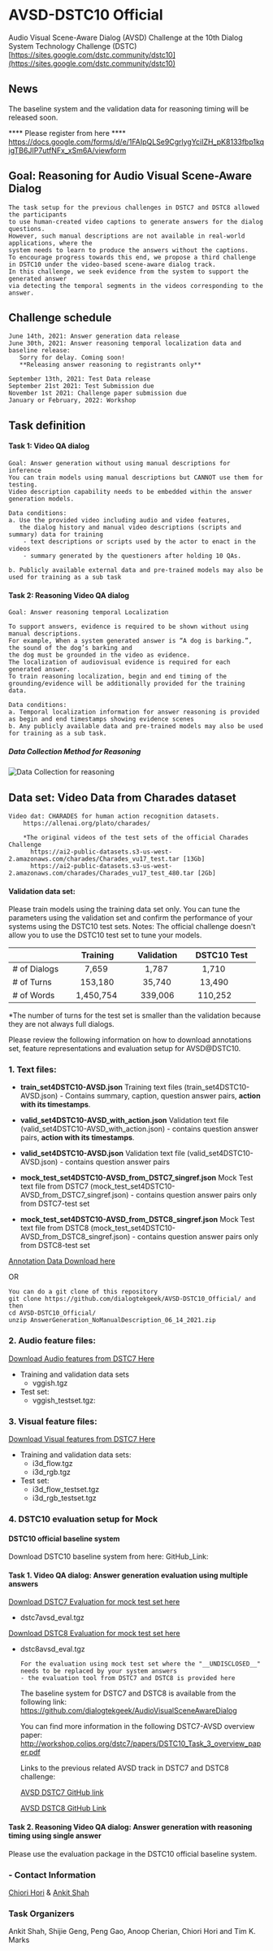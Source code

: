 # AVSD-DSTC10 Official
  Audio Visual Scene-Aware Dialog (AVSD) Challenge at the 10th Dialog System Technology Challenge (DSTC)
  [https://sites.google.com/dstc.community/dstc10](https://sites.google.com/dstc.community/dstc10)


## News

The baseline system and the validation data for reasoning timing will be released soon.
    
**** Please register from here ****
    https://docs.google.com/forms/d/e/1FAIpQLSe9CgrlygYciIZH_pK8133fbp1kqigTB6JIP7utfNFx_xSm6A/viewform


## Goal: Reasoning for Audio Visual Scene-Aware Dialog

    The task setup for the previous challenges in DSTC7 and DSTC8 allowed the participants 
    to use human-created video captions to generate answers for the dialog questions. 
    However, such manual descriptions are not available in real-world applications, where the 
    system needs to learn to produce the answers without the captions. 
    To encourage progress towards this end, we propose a third challenge
    in DSTC10 under the video-based scene-aware dialog track. 
    In this challenge, we seek evidence from the system to support the generated answer 
    via detecting the temporal segments in the videos corresponding to the answer.
    
## Challenge schedule

    June 14th, 2021: Answer generation data release
    June 30th, 2021: Answer reasoning temporal localization data and baseline release: 
       Sorry for delay. Coming soon!
       **Releasing answer reasoning to registrants only**
  
    September 13th, 2021: Test Data release
    September 21st 2021: Test Submission due
    November 1st 2021: Challenge paper submission due
    January or February, 2022: Workshop

## Task definition
#### Task 1: Video QA dialog
    Goal: Answer generation without using manual descriptions for inference
    You can train models using manual descriptions but CANNOT use them for testing. 
    Video description capability needs to be embedded within the answer generation models.
    
    Data conditions:
    a. Use the provided video including audio and video features, 
       the dialog history and manual video descriptions (scripts and summary) data for training
        - text descriptions or scripts used by the actor to enact in the videos
        - summary generated by the questioners after holding 10 QAs.

    b. Publicly available external data and pre-trained models may also be used for training as a sub task

#### Task 2: Reasoning Video QA dialog
    Goal: Answer reasoning temporal Localization 

    To support answers, evidence is required to be shown without using manual descriptions. 
    For example, When a system generated answer is “A dog is barking.”, the sound of the dog’s barking and
    the dog must be grounded in the video as evidence.
    The localization of audiovisual evidence is required for each generated answer.
    To train reasoning localization, begin and end timing of the grounding/evidence will be additionally provided for the training data.

    Data conditions:
    a. Temporal localization information for answer reasoning is provided as begin and end timestamps showing evidence scenes
    b. Any publicly available data and pre-trained models may also be used for training as a sub task.
 
##### Data Collection Method for Reasoning
![Data Collection for reasoning](https://github.com/dialogtekgeek/AVSD-DSTC10_Official/blob/main/InstructionForReasoning.png)

## Data set: Video Data from Charades dataset
    Video dat: CHARADES for human action recognition datasets.
        https://allenai.org/plato/charades/
   
        *The original videos of the test sets of the official Charades Challenge
          https://ai2-public-datasets.s3-us-west-2.amazonaws.com/charades/Charades_vu17_test.tar [13Gb]
          https://ai2-public-datasets.s3-us-west-2.amazonaws.com/charades/Charades_vu17_test_480.tar [2Gb]

#### Validation data set:
Please train models using the training data set only.
You can tune the parameters using the validation set and confirm the performance of your systems using the DSTC10 test sets.
Notes: The official challenge doesn't allow you to use the DSTC10 test set to tune your models.

|               |    Training    |  Validation   |   DSTC10 Test  |
| ------------- | -------------- | ------------- | ------------- |
| # of Dialogs  |       7,659    |      1,787    |      1,710    |   
| # of Turns    |     153,180    |     35,740    |     13,490    |
| # of Words    |   1,450,754    |    339,006    |    110,252    |

*The number of turns for the test set is smaller than the validation
because they are not always full dialogs.

Please review the following information on how to download annotations set, feature representations and evaluation setup for AVSD@DSTC10.

### 1. Text files:

* **train_set4DSTC10-AVSD.json**
  Training text files (train_set4DSTC10-AVSD.json) - Contains summary, caption, question answer pairs, **action with its timestamps**. 
   
* **valid_set4DSTC10-AVSD_with_action.json**
  Validation text file (valid_set4DSTC10-AVSD_with_action.json) - contains question answer pairs, **action with its timestamps**.
 
* **valid_set4DSTC10-AVSD.json**
  Validation text file (valid_set4DSTC10-AVSD.json) - contains question answer pairs 
 
* **mock_test_set4DSTC10-AVSD_from_DSTC7_singref.json**
  Mock Test text file from DSTC7 (mock_test_set4DSTC10-AVSD_from_DSTC7_singref.json) - contains question answer pairs only from DSTC7-test set

* **mock_test_set4DSTC10-AVSD_from_DSTC8_singref.json**
  Mock Test text file from DSTC8 (mock_test_set4DSTC10-AVSD_from_DSTC8_singref.json) - contains question answer pairs only from DSTC8-test set
  
[Annotation Data Download here](https://github.com/dialogtekgeek/AVSD-DSTC10_Official/blob/main/AnswerGeneration_NoManualDescription_06_14_2021.zip) 

OR

```
You can do a git clone of this repository
git clone https://github.com/dialogtekgeek/AVSD-DSTC10_Official/ and then 
cd AVSD-DSTC10_Official/
unzip AnswerGeneration_NoManualDescription_06_14_2021.zip
```

### 2. Audio feature files:

[Download Audio features from DSTC7 Here](https://drive.google.com/drive/folders/12Ri617jeV1XfMjcDQf5camyRXGrVW5u3?usp=sharing)

* Training and validation data sets  
   * vggish.tgz 
* Test set:
   * vggish_testset.tgz: 

### 3. Visual feature files:

[Download Visual features from DSTC7 Here](https://drive.google.com/drive/folders/12R7OtjcXAgxZiFi2fOSG8miFiqi0ewL2?usp=sharing)

- Training and validation data sets:   
  - i3d_flow.tgz 
  - i3d_rgb.tgz
- Test set:
  - i3d_flow_testset.tgz
  - i3d_rgb_testset.tgz

### 4. DSTC10 evaluation setup for Mock

#### DSTC10 official baseline system
Download DSTC10 baseline system from here:
GitHub_Link:

#### Task 1. Video QA dialog: Answer generation evaluation using multiple answers
[Download DSTC7 Evaluation for mock test set here](https://drive.google.com/file/d/19Jmm4HNXSwcg-sL7jktlCalakPCIhnxm/view?usp=sharing)
- dstc7avsd_eval.tgz

[Download DSTC8 Evaluation for mock test set here](https://drive.google.com/file/d/1EKfPtrNBQ5ciKRl6XggImweGRP84XuPi/view?usp=sharing)
- dstc8avsd_eval.tgz

   ```
   For the evaluation using mock test set where the "__UNDISCLOSED__" needs to be replaced by your system answers
   - the evaluation tool from DSTC7 and DSTC8 is provided here
   ```
   The baseline system for DSTC7 and DSTC8 is available from the following link:
   https://github.com/dialogtekgeek/AudioVisualSceneAwareDialog

   You can find more information in the following DSTC7-AVSD overview paper:
   http://workshop.colips.org/dstc7/papers/DSTC10_Task_3_overview_paper.pdf

   Links to the previous related AVSD track in DSTC7 and DSTC8 challenge: 
   
   [AVSD DSTC7 GitHub link](https://github.com/hudaAlamri/DSTC7-Audio-Visual-Scene-Aware-Dialog-AVSD-Challenge)
   
   [AVSD DSTC8 GitHub Link](https://github.com/dialogtekgeek/DSTC8-AVSD_official)

#### Task 2. Reasoning Video QA dialog: Answer generation with reasoning timing using single answer
Please use the evaluation package in the DSTC10 official baseline system.


### - Contact Information
[Chiori Hori](mailto:chori@merl.com) & [Ankit Shah](mailto:aps1@andrew.cmu.edu)

### Task Organizers

Ankit Shah, Shijie Geng, Peng Gao, Anoop Cherian, Chiori Hori and Tim K. Marks
